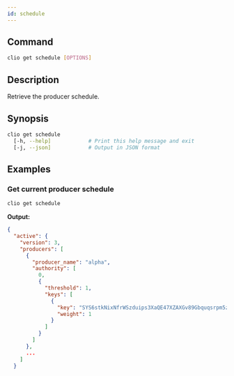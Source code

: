 ```yaml
---
id: schedule
---
```


## Command

```sh
clio get schedule [OPTIONS]
```

## Description

Retrieve the producer schedule.

## Synopsis

```sh
clio get schedule
  [-h, --help]            # Print this help message and exit
  [-j, --json]            # Output in JSON format
```

## Examples

### Get current producer schedule

```sh
clio get schedule
```

**Output:**

```json
{
  "active": {
    "version": 3,
    "producers": [
      {
        "producer_name": "alpha",
        "authority": [
          0,
          {
            "threshold": 1,
            "keys": [
              {
                "key": "SYS6stkNixNfrWSzduips3XaQE47XZAXGv89Gbquqsrpm5zP6ExVB",
                "weight": 1
              }
            ]
          }
        ]
      },
      ...
    ]
  }
```
